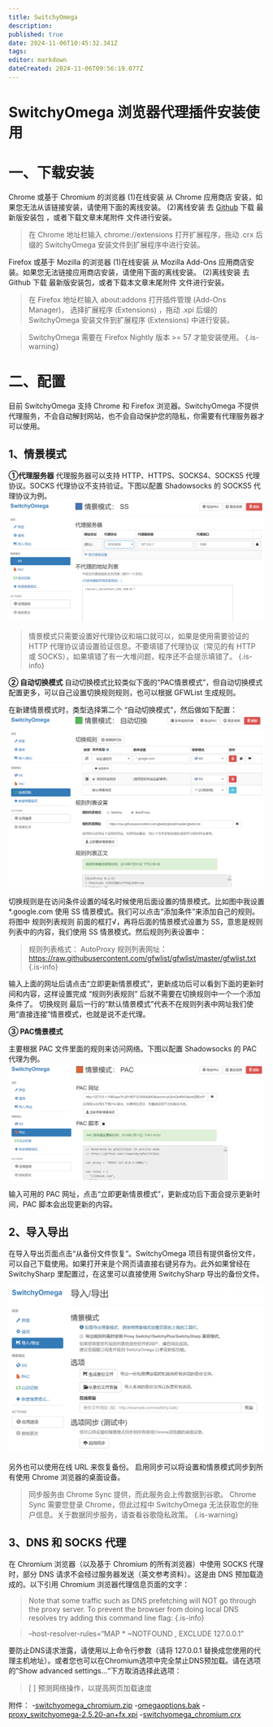 ```yaml
---
title: SwitchyOmega
description: 
published: true
date: 2024-11-06T10:45:32.341Z
tags: 
editor: markdown
dateCreated: 2024-11-06T09:56:19.077Z
---
```


# SwitchyOmega 浏览器代理插件安装使用
# 一、下载安装
Chrome 或基于 Chromium 的浏览器
(1)在线安装
从 Chrome 应用商店 安装，如果您无法从该链接安装，请使用下面的离线安装。
(2)离线安装
去 [Github](https://github.com/FelisCatus/SwitchyOmega/releases) 下载 最新版安装包 ，或者下载文章末尾附件 文件进行安装。
> 在 Chrome 地址栏输入 chrome://extensions 打开扩展程序，拖动 .crx 后缀的 SwitchyOmega 安装文件到扩展程序中进行安装。

Firefox 或基于 Mozilla 的浏览器
(1)在线安装
从 Mozilla Add-Ons 应用商店安装。如果您无法链接应用商店安装，请使用下面的离线安装。
(2)离线安装
去 Github 下载 最新版安装包，或者下载本文章末尾附件 文件进行安装。
> 在 Firefox 地址栏输入 about:addons 打开插件管理 (Add-Ons Manager)， 选择扩展程序 (Extensions) ，拖动 .xpi 后缀的 SwitchyOmega 安装文件到扩展程序 (Extensions) 中进行安装。

> SwitchyOmega 需要在 Firefox Nightly 版本 >= 57 才能安装使用。
{.is-warning}

# 二、配置

目前 SwitchyOmega 支持 Chrome 和 Firefox 浏览器。SwitchyOmega 不提供代理服务，不会自动解封网站，也不会自动保护您的隐私，你需要有代理服务器才可以使用。

## 1、情景模式
**①代理服务器**
代理服务器可以支持 HTTP、HTTPS、SOCKS4、SOCKS5 代理协议。SOCKS 代理协议不支持验证。下图以配置 Shadowsocks 的 SOCKS5 代理协议为例。
![switchyomega1.png](/images/switchyomega1.png)

> 情景模式只需要设置好代理协议和端口就可以，如果是使用需要验证的 HTTP 代理协议请设置验证信息。不要填错了代理协议（常见的有 HTTP 或 SOCKS），如果填错了有一大堆问题，程序还不会提示填错了。
{.is-info}

**② 自动切换模式**
自动切换模式比较类似下面的“PAC情景模式”，但自动切换模式配置更多，可以自己设置切换规则规则，也可以根据 GFWList 生成规则。

在新建情景模式时，类型选择第二个 “自动切换模式”，然后做如下配置：
![switchyomega2.png](/images/switchyomega2.png)

切换规则是在访问条件设置的域名时候使用后面设置的情景模式。比如图中我设置 *.google.com 使用 SS 情景模式。我们可以点击“添加条件”来添加自己的规则。
将图中 规则列表规则 前面的框打√，再将后面的情景模式设置为 SS，意思是规则列表中的内容，我们使用 SS 情景模式。然后规则列表设置中：
> 规则列表格式： AutoProxy
规则列表网址： https://raw.githubusercontent.com/gfwlist/gfwlist/master/gfwlist.txt
{.is-info}

输入上面的网址后请点击“立即更新情景模式”，更新成功后可以看到下面的更新时间和内容，这样设置完成 “规则列表规则” 后就不需要在切换规则中一个一个添加条件了。
切换规则 最后一行的“默认情景模式”代表不在规则列表中网址我们使用“直接连接”情景模式，也就是说不走代理。

**③ PAC情景模式**

主要根据 PAC 文件里面的规则来访问网络。下图以配置 Shadowsocks 的 PAC 代理为例。
![switchyomega3.png](/images/switchyomega3.png)

输入可用的 PAC 网址，点击“立即更新情景模式”，更新成功后下面会提示更新时间，PAC 脚本会出现更新的内容。

## 2、导入导出

在导入导出页面点击“从备份文件恢复”。SwitchyOmega 项目有提供备份文件，可以自己下载使用。如果打开来是个网页请直接右键另存为。此外如果曾经在 SwitchySharp 里配置过，在这里可以直接使用 SwitchySharp 导出的备份文件。

![switchyomega4.png](/images/switchyomega4.png)

另外也可以使用在线 URL 来恢复备份。
启用同步可以将设置和情景模式同步到所有使用 Chrome 浏览器的桌面设备。

> 同步服务由 Chrome Sync 提供，而此服务会上传数据到谷歌。 Chrome Sync 需要您登录 Chrome，但此过程中 SwitchyOmega 无法获取您的账户信息。关于数据同步服务，请查看谷歌隐私政策。
{.is-warning}

## 3、DNS 和 SOCKS 代理
在 Chromium 浏览器（以及基于 Chromium 的所有浏览器）中使用 SOCKS 代理时，部分 DNS 请求不会经过服务器发送（英文参考资料）。这是由 DNS 预加载造成的。以下引用 Chromium 浏览器代理信息页面的文字：
> Note that some traffic such as DNS prefetching will NOT go through the proxy server. To prevent the browser from doing local DNS resolves try adding this command line flag:
{.is-info}

> –host-resolver-rules=“MAP * ~NOTFOUND , EXCLUDE 127.0.0.1”

要防止DNS请求泄露，请使用以上命令行参数（请将 127.0.0.1 替换成您使用的代理主机地址）。或者您也可以在Chromium选项中完全禁止DNS预加载。请在选项的”Show advanced settings…“下方取消选择此选项：
> [ ] 预测网络操作，以提高网页加载速度

附件：
-[switchyomega_chromium.zip](/switchyomega/switchyomega_chromium.zip)
-[omegaoptions.bak](/switchyomega/omegaoptions.bak)
-[proxy_switchyomega-2.5.20-an+fx.xpi](/switchyomega/proxy_switchyomega-2.5.20-an+fx.xpi)
-[switchyomega_chromium.crx](/switchyomega/switchyomega_chromium.crx)

